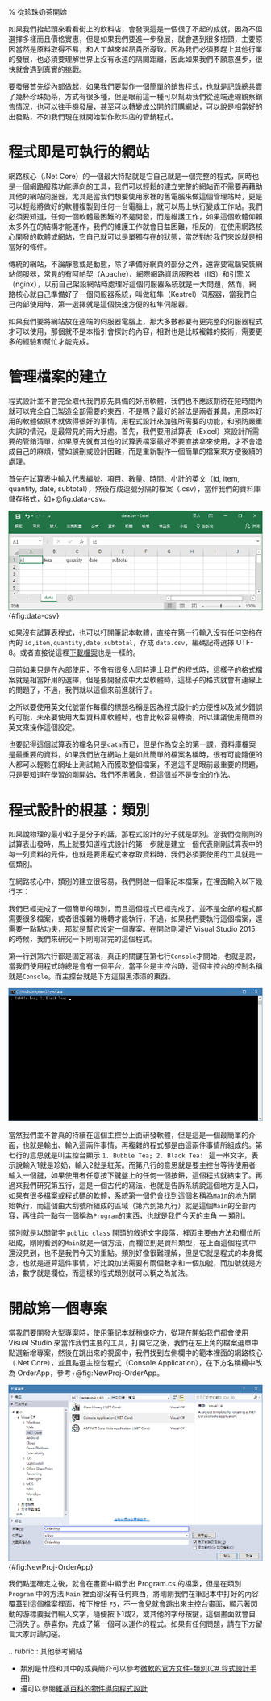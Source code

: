% 從珍珠奶茶開始

如果我們抬起頭來看看街上的飲料店，會發現這是一個很了不起的成就，因為不但選擇多樣而且價格實惠，但是如果我們要進一步發展，就會遇到很多瓶頸，主要原因當然是原料取得不易，和人工越來越昂貴所導致。因為我們必須要趕上其他行業的發展，也必須要理解世界上沒有永遠的隔閡距離，因此如果我們不願意進步，很快就會遇到真實的挑戰。

要發展首先從內部做起，如果我們要製作一個簡單的銷售程式，也就是記錄總共賣了幾杯珍珠奶茶，方式有很多種，但是眼前這一種可以幫助我們從遠端連線觀察銷售情況，也可以往手機發展，甚至可以轉變成公開的訂購網站，可以說是相當好的出發點，不如我們現在就開始製作飲料店的管銷程式。


# 程式即是可執行的網站

網路核心（.Net Core）的一個最大特點就是它自己就是一個完整的程式，同時也是一個網路服務功能導向的工具，我們可以輕鬆的建立完整的網站而不需要再藉助其他的網站伺服器，尤其是當我們想要使用家裡的舊電腦來做這個管理站時，更是可以輕鬆將做好的軟體複製到任何一台電腦上，就可以馬上執行變成工作站。我們必須要知道，任何一個軟體最困難的不是開發，而是維護工作，如果這個軟體仰賴太多外在的結構才能運作，我們的維護工作就會日益困難，相反的，在使用網路核心開發的軟體或網站，它自己就可以是單獨存在的狀態，當然對於我們來說就是相當好的條件。

傳統的網站，不論靜態或是動態，除了準備好網頁的部分之外，還需要電腦安裝網站伺服器，常見的有阿帕契（Apache）、網際網路資訊服務器（IIS）和引擎 X（nginx），以前自己架設網站時處理好這個伺服器系統就是一大問題，然而，網路核心就自己準備好了一個伺服器系統，叫做紅隼（Kestrel）伺服器，當我們自己內部使用時，第一選擇就是這個快速方便的紅隼伺服器。

如果我們要將網站放在遠端的伺服器電腦上，那大多數都要有更完整的伺服器程式才可以使用，那個就不是本指引會探討的內容，相對也是比較複雜的技術，需要更多的經驗和幫忙才能完成。


# 管理檔案的建立

程式設計並不會完全取代我們原先具備的好用軟體，我們也不應該期待在短時間內就可以完全自己製造全部需要的東西，不是嗎？最好的辦法是兩者兼具，用原本好用的軟體做原本就做得很好的事情，用程式設計來加強所需要的功能，和預防嚴重失誤的情況，是最常見的兩大好處。首先，我們要用試算表（Excel）來設計所需要的管銷清單，如果原先就有其他的試算表檔案最好不要直接拿來使用，才不會造成自己的麻煩，譬如誤刪或設計困難，而是重新製作一個簡單的檔案來方便後續的處理。

首先在試算表中輸入代表編號、項目、數量、時間、小計的英文（id, item, quantity, date, subtotal），然後存成逗號分隔的檔案（.csv），當作我們的資料庫儲存格式，如+@fig:data-csv。

![資料庫檔案設計](_static/data-csv.png){#fig:data-csv}

如果沒有試算表程式，也可以打開筆記本軟體，直接在第一行輸入沒有任何空格在內的 `id,item,quantity,date,subtotal`，存成 `data.csv`，編碼記得選擇 UTF-8。或者直接從這裡[下載檔案](_static/data.csv)也是一樣的。

目前如果只是在內部使用，不會有很多人同時連上我們的程式時，這樣子的格式檔案就是相當好用的選擇，但是要開發成中大型軟體時，這樣子的格式就會有連線上的問題了，不過，我們就以這個來前進就行了。

之所以要使用英文代號當作每欄的標題名稱是因為程式設計的方便性以及減少錯誤的可能，未來要使用大型資料庫軟體時，也會比較容易轉換，所以建議使用簡單的英文來操作這個設定。

也要記得這個試算表的檔名只是`data`而已，但是作為安全的第一課，資料庫檔案是最重要的資料，如果我們放在網站上是如此簡單的檔案名稱時，很有可能隨便的人都可以輕鬆在網址上測試輸入而獲取整個檔案，不過這不是眼前最重要的問題，只是要知道在學習的剛開始，我們不用著急，但這個並不是安全的作法。


# 程式設計的根基：類別

如果說物理的最小粒子是分子的話，那程式設計的分子就是類別。當我們從剛剛的試算表出發時，馬上就要知道程式設計的第一步就是建立一個代表剛剛試算表中的每一列資料的元件，也就是要用程式來存取資料時，我們必須要使用的工具就是一個類別。

在網路核心中，類別的建立很容易，我們開啟一個筆記本檔案，在裡面輸入以下幾行字：

<script data-gist-id="9574f52eb2eab7e9dfe77452bcf23581" data-gist-file="Program.cs" gist-enable-cache="true"></script>

我們已經完成了一個簡單的類別，而且這個程式已經完成了。並不是全部的程式都需要很多檔案，或者很複雜的機轉才能執行，不過，如果我們要執行這個檔案，還需要一點點功夫，那就是幫它設定一個專案。在開啟剛灌好 Visual Studio 2015 的時候，我們來研究一下剛剛寫完的這個程式。

第一行到第六行都是固定寫法，真正的關鍵在第七行`Console`才開始，也就是說，當我們使用程式時總是會有一個平台，當平台是主控台時，這個主控台的控制名稱就是`Console`。而主控台就是下方這個黑漆漆的東西。

![主控台顯示畫面](_static/console01.png)

當然我們並不會真的持續在這個主控台上面研發軟體，但是這是一個最簡單的介面，也就是輸出、輸入這兩件事情，再複雜的程式都是由這兩件事情所組成的。第七行的意思就是叫主控台顯示 `1. Bubble Tea; 2. Black Tea: ` 這一串文字，表示說輸入1就是珍奶，輸入2就是紅茶。而第八行的意思就是要主控台等待使用者輸入一個鍵，如果使用者任意按下鍵盤上的任何一個按鈕，這個程式就結束了。再過來我們研究第五行，這是一個古代的寫法，也就是告訴系統說這個地方是入口，如果有很多檔案或程式碼的軟體，系統第一個仍會找到這個名稱為`Main`的地方開始執行，而這個由大刮號所組成的區域（第六到第九行）就是這個`Main`的全部內容，再往前一點有一個稱為`Program`的東西，也就是我們今天的主角 — 類別。

類別就是以關鍵字 `public class` 開頭的敘述文字段落，裡面主要由方法和欄位所組成，剛剛看到的`Main`就是一個方法，而欄位則是資料類型，在上面這個程式中還沒見到，也不是我們今天的重點。類別好像很難理解，但是它就是程式的本身概念，也就是運算這件事情，好比說加法需要有兩個數字和一個加號，而加號就是方法，數字就是欄位，而這樣的程式類別就可以稱之為加法。


# 開啟第一個專案

當我們要開發大型專案時，使用筆記本就稍嫌吃力，從現在開始我們都會使用 Visual Studio 來當作我們主要的工具，打開它之後，我們在左上角的檔案選單中點選新增專案，然後在跳出來的視窗中，我們找到左側欄中的範本裡面的網路核心（.Net Core），並且點選主控台程式（Console Application），在下方名稱欄中改為 OrderApp，參考+@fig:NewProj-OrderApp。

![新增訂購程式的專案](_static/NewProj-OrderApp.png){#fig:NewProj-OrderApp}

我們點選確定之後，就會在畫面中顯示出 Program.cs 的檔案，但是在類別 `Program` 中的方法 `Main` 裡面卻沒有任何東西，將剛剛我們在筆記本中打好的內容覆蓋到這個檔案裡面，按下按鈕 `F5`，不一會兒就會跳出來主控台畫面，顯示著閃動的游標要我們輸入文字，隨便按下1或2，或其他的字母按鍵，這個畫面就會自己消失了。恭喜你，完成了第一個可以運作的程式。如果有任何問題，請在下方留言大家討論切磋。


.. rubric:: 其他參考網站

- 類別是什麼和其中的成員簡介可以參考[微軟的官方文件-類別(C# 程式設計手冊)](https://msdn.microsoft.com/zh-tw/library/x9afc042.aspx)
- 還可以參閱[維基百科的物件導向程式設計](https://zh.wikipedia.org/wiki/%E9%9D%A2%E5%90%91%E5%AF%B9%E8%B1%A1%E7%A8%8B%E5%BA%8F%E8%AE%BE%E8%AE%A1)
